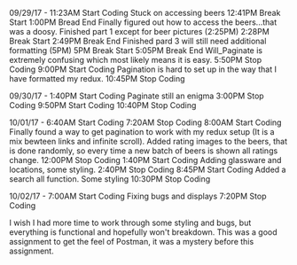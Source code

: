 09/29/17 -
11:23AM Start Coding
  Stuck on accessing beers
12:41PM Break Start
1:00PM Bread End
  Finally figured out how to access the beers...that was a doosy.
  Finished part 1 except for beer pictures (2:25PM)
2:28PM Break Start
2:49PM Break End
  Finished pard 3 will still need additional formatting (5PM)
5PM Break Start
5:05PM Break End
  Will_Paginate is extremely confusing which most likely means it is easy.
5:50PM Stop Coding
9:00PM Start Coding
  Pagination is hard to set up in the way that I have formatted my redux.
10:45PM Stop Coding

09/30/17 -
1:40PM Start Coding
  Paginate still an enigma
3:00PM Stop Coding
9:50PM Start Coding
10:40PM Stop Coding

10/01/17 -
6:40AM Start Coding
7:20AM Stop Coding
8:00AM Start Coding
  Finally found a way to get pagination to work with my redux setup
    (It is a mix bewteen links and infinite scroll).
  Added rating images to the beers, that is done randomly, so every time
    a new batch of beers is shown all ratings change.
12:00PM Stop Coding
1:40PM Start Coding
  Adding glassware and locations, some styling.
2:40PM Stop Coding
8:45PM Start Coding
  Added a search all function.
  Some styling
10:30PM Stop Coding

10/02/17 -
7:00AM Start Coding
  Fixing bugs and displays
7:20PM Stop Coding

I wish I had more time to work through some styling and bugs, but everything is
functional and hopefully won't breakdown. This was a good assignment to get the
feel of Postman, it was a mystery before this assignment.
